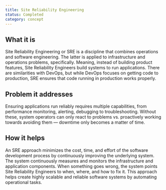 ```yaml
---
title: Site Reliability Engineering
status: Completed
category: concept
---
```


## What it is

Site Reliability Engineering or SRE is a discipline that combines operations and software engineering. 
The latter is applied to infrastructure and operations problems, specifically. 
Meaning, instead of building product features, Site Reliability Engineers build systems to run applications. 
There are similarities with DevOps, but while DevOps focuses on getting code to production, 
SRE ensures that code running in production works properly.

## Problem it addresses

Ensuring applications run reliably requires multiple capabilities, 
from performance monitoring, alerting, debugging to troubleshooting. 
Without these, system operators can only react to problems vs. proactively working towards avoiding them 
— downtime only becomes a matter of time.

## How it helps

An SRE approach minimizes the cost, time, and effort of the software development process 
by continuously improving the underlying system. 
The system continuously measures and monitors the infrastructure and application components. 
When something goes wrong, the system points Site Reliability Engineers to when, where, and how to fix it. 
This approach helps create highly scalable and reliable software systems by automating operational tasks.
